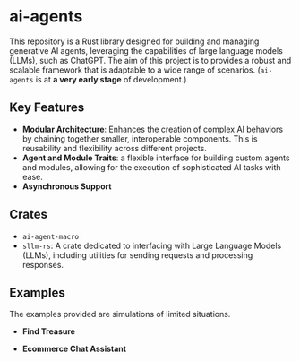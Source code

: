 # ai-agents

This repository is a Rust library designed for building and managing generative AI agents, leveraging the capabilities of large language models (LLMs), such as ChatGPT. The aim of this project is to provides a robust and scalable framework that is adaptable to a wide range of scenarios. (`ai-agents` is at **a very early stage** of development.)

## Key Features

- **Modular Architecture**: Enhances the creation of complex AI behaviors by chaining together smaller, interoperable components. This is reusability and flexibility across different projects.
- **Agent and Module Traits**: a flexible interface for building custom agents and modules, allowing for the execution of sophisticated AI tasks with ease.
- **Asynchronous Support**

## Crates

- `ai-agent-macro`
- `sllm-rs`: A crate dedicated to interfacing with Large Language Models (LLMs), including utilities for sending requests and processing responses.


## Examples

The examples provided are simulations of limited situations.

- **Find Treasure**

- **Ecommerce Chat Assistant**

